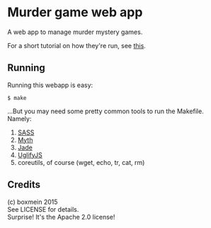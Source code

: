 # Murder game web app

A web app to manage murder mystery games.

For a short tutorial on how they're run, see [this](partials/howto.md).

## Running

Running this webapp is easy:

    $ make

...But you may need some pretty common tools to run the Makefile.  
Namely:

1. [SASS][sass]
2. [Myth][myth]
3. [Jade][jade]
4. [UglifyJS][uglifyjs]
5. coreutils, of course (wget, echo, tr, cat, rm)

[wget]: https://www.gnu.org/software/wget/
[sass]: http://sass-lang.com/
[myth]: http://myth.io/
[jade]: http://jade-lang.com/
[uglifyjs]: https://github.com/mishoo/UglifyJS

## Credits

(c) boxmein 2015  
See LICENSE for details.   
Surprise! It's the Apache 2.0 license!
